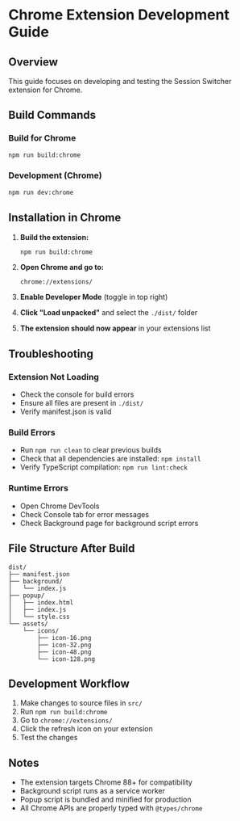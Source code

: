 # Chrome Extension Development Guide

## Overview

This guide focuses on developing and testing the Session Switcher extension for Chrome.

## Build Commands

### Build for Chrome

```bash
npm run build:chrome
```

### Development (Chrome)

```bash
npm run dev:chrome
```

## Installation in Chrome

1. **Build the extension:**

   ```bash
   npm run build:chrome
   ```

2. **Open Chrome and go to:**

   ```
   chrome://extensions/
   ```

3. **Enable Developer Mode** (toggle in top right)

4. **Click "Load unpacked"** and select the `./dist/` folder

5. **The extension should now appear** in your extensions list

## Troubleshooting

### Extension Not Loading

- Check the console for build errors
- Ensure all files are present in `./dist/`
- Verify manifest.json is valid

### Build Errors

- Run `npm run clean` to clear previous builds
- Check that all dependencies are installed: `npm install`
- Verify TypeScript compilation: `npm run lint:check`

### Runtime Errors

- Open Chrome DevTools
- Check Console tab for error messages
- Check Background page for background script errors

## File Structure After Build

```
dist/
├── manifest.json
├── background/
│   └── index.js
├── popup/
│   ├── index.html
│   ├── index.js
│   └── style.css
└── assets/
    └── icons/
        ├── icon-16.png
        ├── icon-32.png
        ├── icon-48.png
        └── icon-128.png
```

## Development Workflow

1. Make changes to source files in `src/`
2. Run `npm run build:chrome`
3. Go to `chrome://extensions/`
4. Click the refresh icon on your extension
5. Test the changes

## Notes

- The extension targets Chrome 88+ for compatibility
- Background script runs as a service worker
- Popup script is bundled and minified for production
- All Chrome APIs are properly typed with `@types/chrome`

